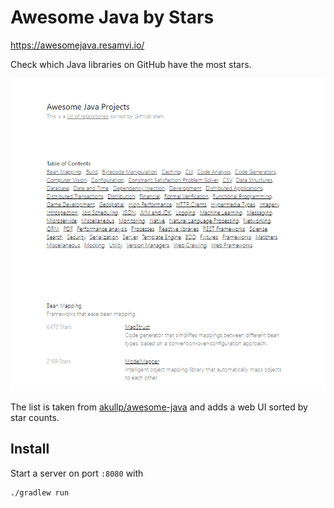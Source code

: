 # Awesome Java by Stars

https://awesomejava.resamvi.io/

Check which Java libraries on GitHub have the most stars.

![cover.png](cover.png)

The list is taken from [akullp/awesome-java](https://github.com/akullpp/awesome-java) and adds a web UI sorted by star counts.

## Install

Start a server on port `:8080` with
```
./gradlew run
```
